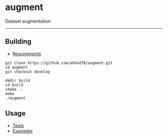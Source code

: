# augment
Dataset augmentation

---

## Building
- [Requirements](docs/requirements.md)
```
git clone https://github.com/akhud78/augment.git
cd augment
git checkout develop

mkdir build
cd build
cmake ..
make 
./augment
```
## Usage
- [Tests](docs/tests.md)
- [Examples](docs/examples.md)


